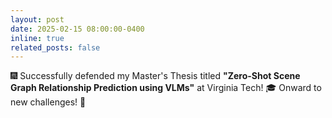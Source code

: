 ```yaml
---
layout: post
date: 2025-02-15 08:00:00-0400
inline: true
related_posts: false
---
```


:fireworks: Successfully defended my Master's Thesis titled **"Zero-Shot Scene Graph Relationship Prediction using VLMs"** at Virginia Tech! 🎓 Onward to new challenges! 🚀
